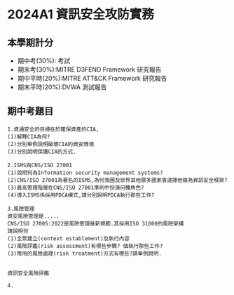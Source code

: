 # 2024A1 資訊安全攻防實務
## 本學期計分
- 期中考(30%): 考試
- 期末考(30%):MITRE D3FEND Framework 研究報告
- 期中平時(20%):MITRE ATT&CK Framework 研究報告
- 期末平時(20%):DVWA 測試報告

## 期中考題目
```
1.資通安全的目標在於確保資產的CIA, 
(1)解釋CIA為何?
(2)分別舉例說明破壞CIA的資安情境
(3)分別說明保護CIA的方式.
```
```
2.ISMS與CNS/ISO 27001
(1)說明何為Information security management systems?
(2)CNS/ISO 27001為著名的ISMS,為何我國及世界其他眾多國家會選擇他做為資訊安全框架?
(3)最高管理階層在CNS/ISO 27001準則中扮演何種角色?
(4)導入ISMS係採用PDCA模式,請分別說明PDCA執行那些工作?
```

```
3.風險管理
資安風險管理是.....
CNS/ISO 27005:2022是風險管理最新規範.其採用ISO 31000的風險架構
請說明何
(1)全景建立(context establement)及執行內容
(2)風險評鑑(risk assessment)有哪些步驟? 個執行那些工作?
(3)常用的風險處理(risk treatment)方式有哪些?請舉例說明.
 

資訊安全風險評鑑
```

```
4.
```
